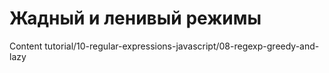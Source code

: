 # Жадный и ленивый режимы

Content tutorial/10-regular-expressions-javascript/08-regexp-greedy-and-lazy